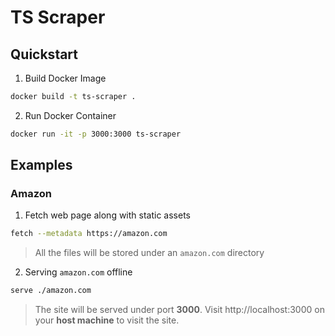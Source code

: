# TS Scraper

## Quickstart

1. Build Docker Image
```bash
docker build -t ts-scraper .
```

2. Run Docker Container
```bash
docker run -it -p 3000:3000 ts-scraper
```

## Examples
### Amazon
1. Fetch web page along with static assets
```bash
fetch --metadata https://amazon.com
```
> All the files will be stored under an `amazon.com` directory

2. Serving `amazon.com` offline
```bash
serve ./amazon.com
```
> The site will be served under port **3000**. Visit http://localhost:3000 on your **host machine** to visit the site.
